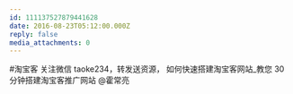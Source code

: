 ```yaml
---
id: 111137527879441628
date: 2016-08-23T05:12:00.000Z
reply: false
media_attachments: 0
---
```


#淘宝客 关注微信 taoke234，转发送资源， 如何快速搭建淘宝客网站_教您 30 分钟搭建淘宝客推广网站 @霍常亮 ​​​​

